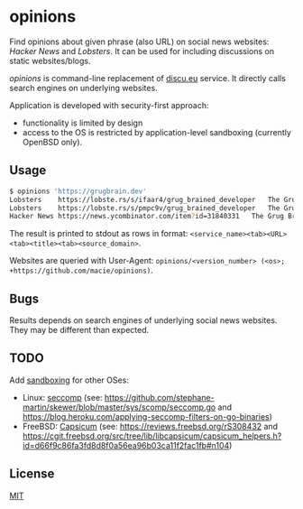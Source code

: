 # opinions

Find opinions about given phrase (also URL) on social news websites:
_Hacker News_ and _Lobsters_. It can be used for including discussions on static
websites/blogs.

_opinions_ is command-line replacement of [discu.eu](https://discu.eu/) service.
It directly calls search engines on underlying websites.

Application is developed with security-first approach:

- functionality is limited by design
- access to the OS is restricted by application-level sandboxing (currently OpenBSD only).

## Usage

```sh
$ opinions 'https://grugbrain.dev'
Lobsters	https://lobste.rs/s/ifaar4/grug_brained_developer	The Grug Brained Developer	https://grugbrain.dev/
Lobsters	https://lobste.rs/s/pmpc9v/grug_brained_developer	The Grug Brained Developer	http://grugbrain.dev
Hacker News	https://news.ycombinator.com/item?id=31840331	The Grug Brained Developer	https://grugbrain.dev/
```

The result is printed to stdout as rows in format: `<service_name><tab><URL><tab><title><tab><source_domain>`.

Websites are queried with User-Agent: `opinions/<version_number> (<os>; +https://github.com/macie/opinions)`.

## Bugs

Results depends on search engines of underlying social news websites. They
may be different than expected.

## TODO

Add [sandboxing](https://learnbchs.org/pledge.html) for other OSes:

- Linux: [seccomp](https://en.wikipedia.org/wiki/Seccomp) (see:
<https://github.com/stephane-martin/skewer/blob/master/sys/scomp/seccomp.go> and
<https://blog.heroku.com/applying-seccomp-filters-on-go-binaries>)
- FreeBSD: [Capsicum](https://en.wikipedia.org/wiki/Capsicum_(Unix)) (see:
<https://reviews.freebsd.org/rS308432> and
<https://cgit.freebsd.org/src/tree/lib/libcapsicum/capsicum_helpers.h?id=d66f9c86fa3fd8d8f0a56ea96b03ca11f2fac1fb#n104>)

## License

[MIT](./LICENSE)
